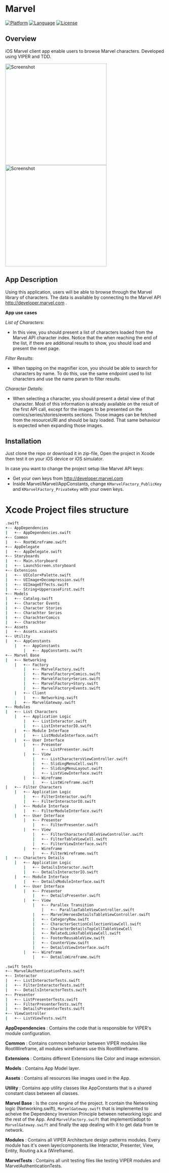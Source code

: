 Marvel
========================

[![Platform](http://img.shields.io/badge/platform-ios-blue.svg?style=flat
)](https://developer.apple.com/iphone/index.action)
[![Language](http://img.shields.io/badge/language-swift-brightgreen.svg?style=flat
)](https://developer.apple.com/swift)
[![License](http://img.shields.io/badge/license-MIT-lightgrey.svg?style=flat
)](http://mit-license.org)

## Overview
iOS Marvel client app enable users to browse Marvel characters. Developed using VIPER and TDD.

<img src="screenshot-1.png" alt="Screenshot" width="320px"/>
<img src="screenshot-2.png" alt="Screenshot" width="320px" />

## App Description

Using this application, users will be able to browse through the Marvel library of characters. The data is available by connecting to the Marvel API http://developer.marvel.com .

**App use cases**

*List of Characters*:

- In this view, you should present a list of characters loaded from the Marvel API character index. Notice that the when reaching the end of the list, if there are additional results to show, you should load and present the next page.

*Filter Results*:

- When tapping on the magnifier icon, you should be able to search for characters by name. To do this, use the same endpoint used to list characters and use the name param to filter results.

*Character Details*:

- When selecting a character, you should present a detail view of that character. Most of this information is already available on the result of the first API call, except for the images to be presented on the comics/series/stories/events sections. Those images can be fetched from the resourceURI and should be lazy loaded. That same behaviour is expected when expanding those images.


## Installation

Just clone the repo or download it in zip-file, Open the project in Xcode then test it on your iOS device or iOS simulator.

In case you want to change the project setup like Marvel API keys:

* Get your own keys from http://developer.marvel.com
* Inside Marvel/Marvel/AppConstants, change `KMarvelFactory_PublicKey` and `KMarvelFactory_PrivateKey` with your owen keys.


# Xcode Project files structure
```bash
.swift
+-- AppDependencies
|   +-- AppDependencies.swift
+-- Common
|   +-- RootWireframe.swift
+-- AppDelegate
|   +-- AppDelegate.swift
+-- Storyboards
|   +-- Main.storyboard
|   +-- LaunchScreen.storyboard
+-- Extensions
|   +-- UIColor+Palette.swift
|   +-- UIImage+Decompression.swift
|   +-- UIImageEffects.swift
|   +-- String+UppercaseFirst.swift
+-- Models
|   +-- Catalog.swift
|   +-- Character Events
|   +-- Character Stories
|   +-- Charachter Series
|   +-- CharachterComics
|   +-- Charachter
+-- Assets
|   +-- Assets.xcassets
+-- Utility
|   +-- AppConstants
    |   +-- AppConstants
        |   +-- AppConstants.swift
+-- Marvel Base
|   +-- Networking
    |   +-- Factory
        |   +-- MarvelFactory.swift
        |   +-- MarvelFactory+Comics.swift
        |   +-- MarvelFactory+Series.swift
        |   +-- MarvelFactory+Story.swift
        |   +-- MarvelFactory+Events.swift
    |   +-- Client
        |   +-- Networking.swift
    |   +-- MarvelGateway.swift
+-- Modules
|   +-- List Characters
    |   +-- Application Logic
        |   +-- ListInteractor.swift
        |   +-- ListInteractorIO.swift
    |   +-- Module Interface
        |   +-- ListModuleInterface.swift
    |   +-- User Interface
        |   +-- Presenter
            |   +-- ListPresenter.swift
        |   +-- View
            |   +-- ListCharactersViewController.swift
            |   +-- SlidingMenuCell.swift
            |   +-- SlidingMenuLayout.swift
            |   +-- ListViewInterface.swift
        |   +-- Wireframe
            |   +-- ListWireframe.swift
|   +-- Filter Characters
    |   +-- Application Logic
        |   +-- FilterInteractor.swift
        |   +-- FilterInteractorIO.swift
    |   +-- Module Interface
        |   +-- FilterModuleInterface.swift
    |   +-- User Interface
        |   +-- Presenter
            |   +-- FilterPresenter.swift
        |   +-- View
            |   +-- FilterCharactersTableViewController.swift
            |   +-- FilterTableViewCell.swift
            |   +-- FilterViewInterface.swift
        |   +-- Wireframe
            |   +-- FilterWireframe.swift
|   +-- Characters Details
    |   +-- Application Logic
        |   +-- DetailsInteractor.swift
        |   +-- DetailsInteractorIO.swift
    |   +-- Module Interface
        |   +-- DetailsModuleInterface.swift
    |   +-- User Interface
        |   +-- Presenter
            |   +-- DetailsPresenter.swift
        |   +-- View
            |   +-- Parallex Transition
                |   +-- ParallaxTableViewController.swift
            |   +-- MarvelHeroesDetailsTableViewController.swift
            |   +-- CategoryRow.swift
            |   +-- CharacterSectionCollectionViewCell.swift
            |   +-- CharacterDetailsTopCellTableViewCell
            |   +-- RelatedLinksTableViewCell.swift
            |   +-- FooterReusableView.swift
            |   +-- CounterView.swift
            |   +-- DetailsViewInterface.swift
        |   +-- Wireframe
            |   +-- DetailsWireframe.swift
            
.swift tests
+-- MarvelAuthenticationTests.swift 
+-- Interactor
|   +-- ListInteractorTests.swift
|   +-- FilterInteractorTests.swift
|   +-- DetailsInteractorTests.swift
+-- Presenter
|   +-- ListPresenterTests.swift
|   +-- FilterPresenterTests.swift
|   +-- DetailsPresenterTests.swift
+-- ViewController
|   +-- ListViewTests.swift
```

**AppDependencies** : Contains the code that is responsible for VIPER's module configuration.

**Common** : Contains common behavior between VIPER modules like RootWireframe, all modules wireframes use this RootWireframe.

**Extensions** : Contains different Extensions like Color and image extension.

**Models** : Contains App Model layer.

**Assets** : Contains all resources like images used in the App.

**Utility** : Contains app utility classes like AppConstants that is a shared constant class between all classes.

**Marvel Base** : Is the core engine of the project. It contain the Networking logic (Networking.swift), `MarvelGateway.swift` that is implemented to acheive the Dependency Inversion Principle between networking logic and the rest of the App. And `MarvelFactory.swift` that implement/adopt to `MarvelGateway.swift` and finally the app dealing with it to get data from te network.

**Modules** : Contains all VIPER Architecture design patterns modules. Every module has it's owen layer/components like Interactor, Presenter, View, Entity, Routing a.k.a (Wireframe).

**MarvelTests** : Contains all unit testing files like testing VIPER modules and MarvelAuthenticationTests.

